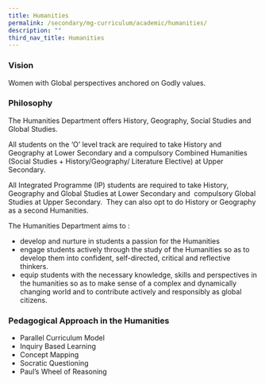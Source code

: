 ```yaml
---
title: Humanities
permalink: /secondary/mg-curriculum/academic/humanities/
description: ""
third_nav_title: Humanities
---
```


### Vision

Women with Global perspectives anchored on Godly values.

  

### Philosophy

The Humanities Department offers History, Geography, Social Studies and Global Studies.  

All students on the ‘O’ level track are required to take History and Geography at Lower Secondary and a compulsory Combined Humanities (Social Studies + History/Geography/ Literature Elective) at Upper Secondary.

All Integrated Programme (IP) students are required to take History, Geography and Global Studies at Lower Secondary and  compulsory Global Studies at Upper Secondary.  They can also opt to do History or Geography as a second Humanities.

The Humanities Department aims to :

*   develop and nurture in students a passion for the Humanities
*   engage students actively through the study of the Humanities so as to develop them into confident, self-directed, critical and reflective thinkers. 
*   equip students with the necessary knowledge, skills and perspectives in the humanities so as to make sense of a complex and dynamically changing world and to contribute actively and responsibly as global citizens.

  

  

### Pedagogical Approach in the Humanities


*   Parallel Curriculum Model
*   Inquiry Based Learning
*   Concept Mapping
*   Socratic Questioning
*   Paul’s Wheel of Reasoning